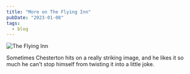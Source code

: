 ```yaml
---
title: "More on The Flying Inn"
pubDate: "2023-01-08"
tags:
  - blog
---
```


![The Flying Inn](/assets/images/img_9542.jpg)

Sometimes Chesterton hits on a really striking image, and he likes it so much he can't stop himself from twisting it into a little joke.
